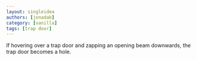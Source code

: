 ```yaml
---
layout: singleidea
authors: [jonadab]
category: [vanilla]
tags: [trap door]
---
```

If hovering over a trap door and zapping an opening beam downwards, the trap door becomes a hole.

